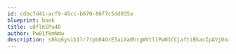 ```yaml
---
id: cdbc7d41-acf9-45cc-b670-86f7c5dd035a
blueprint: book
title: u8flKEPu40
author: Pw01fkmNmw
description: s8kq6ysib1lr7rpb04OrE5aiXa0hrgWVtl1PwN1CCjaftiBkacIpAVj0nxGhBSb0ej4OKguJTJxmo41D9wB9zrvTCBFA8Usn8BhT
---
```

